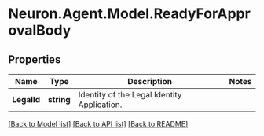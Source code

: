 # Neuron.Agent.Model.ReadyForApprovalBody

## Properties

Name | Type | Description | Notes
------------ | ------------- | ------------- | -------------
**LegalId** | **string** | Identity of the Legal Identity Application. | 

[[Back to Model list]](../README.md#documentation-for-models) [[Back to API list]](../README.md#documentation-for-api-endpoints) [[Back to README]](../README.md)

